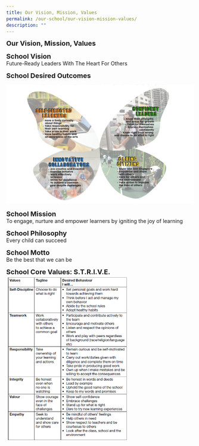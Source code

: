 ```yaml
---
title: Our Vision, Mission, Values
permalink: /our-school/our-vision-mission-values/
description: ""
---
```

**<font size=4>Our Vision, Mission, Values</font>**


**<font size=4>School Vision</font>**<br>
Future-Ready Leaders With The Heart For Others

**<font size=4>School Desired Outcomes</font>**

![](/images/Our%20School/vision%20mission%20values%201.png)

**<font size=4>School Mission</font>**<br>
To engage, nurture and empower learners by igniting the joy of learning

**<font size=4>School Philosophy</font>**<br>
Every child can succeed

**<font size=4>School Motto</font>**<br>
Be the best that we can be

  
**<font size=4>School Core Values: S.T.R.I.V.E.</font>**<br>
<img src="/images/Our%20School/vision%20mission%20values%202.png"  
     style="width:65%">
